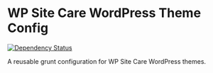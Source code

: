 # WP Site Care WordPress Theme Config

[![Dependency Status](https://david-dm.org/wpsitecare/sitecare-theme-config.svg)](https://david-dm.org/wpsitecare/sitecare-theme-config)

A reusable grunt configuration for WP Site Care WordPress themes.
